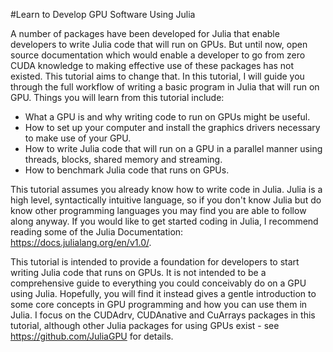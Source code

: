 #Learn to Develop GPU Software Using Julia

A number of packages have been developed for Julia that enable developers to write Julia code that will run on GPUs. But until now, open source documentation which would enable a developer to go from zero CUDA knowledge to making effective use of these packages has not existed. This tutorial aims to change that. In this tutorial, I will guide you through the full workflow of writing a basic program in Julia that will run on GPU. Things you will learn from this tutorial include:

- What a GPU is and why writing code to run on GPUs might be useful.
- How to set up your computer and install the graphics drivers necessary to make use of your GPU.
- How to write Julia code that will run on a GPU in a parallel manner using threads, blocks, shared memory and streaming.
- How to benchmark Julia code that runs on GPUs.

This tutorial assumes you already know how to write code in Julia. Julia is a high level, syntactically intuitive language, so if you don't know Julia but do know other programming languages you may find you are able to follow along anyway. If you would like to get started coding in Julia, I recommend reading some of the Julia Documentation: https://docs.julialang.org/en/v1.0/.

This tutorial is intended to provide a foundation for developers to start writing Julia code that runs on GPUs. It is not intended to be a comprehensive guide to everything you could conceivably do on a GPU using Julia. Hopefully, you will find it instead gives a gentle introduction to some core concepts in GPU programming and how you can use them in Julia. I focus on the CUDAdrv, CUDAnative and CuArrays packages in this tutorial, although other Julia packages for using GPUs exist - see https://github.com/JuliaGPU for details.

